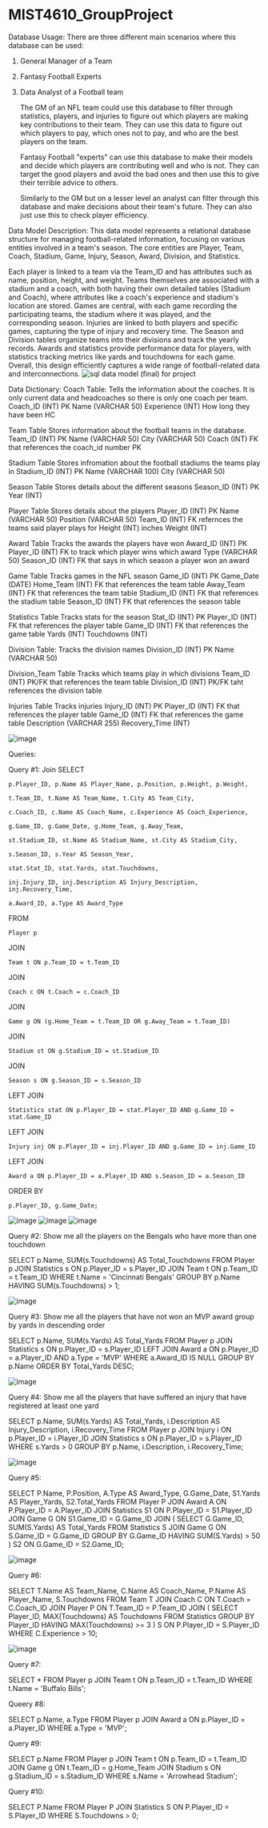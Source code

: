 # MIST4610_GroupProject

Database Usage:
There are three different main scenarios where this database can be used: 
1. General Manager of a Team
2. Fantasy Football Experts
3. Data Analyst of a Football team

   The GM of an NFL team could use this database to filter through statistics, players, and injuries to figure out which players are making key contributions to their team. They can use this data to figure out which players to pay, which ones not to pay, and who are the best players on the team.

   Fantasy Football "experts" can use this database to make their models and decide which players are contributing well and who is not. They can target the good players and avoid the bad ones and then use this to give their terrible advice to others.

   Similarly to the GM but on a lesser level an analyst can filter through this database and make decisions about their team's future. They can also just use this to check player efficiency.

Data Model Description:
This data model represents a relational database structure for managing football-related information, focusing on various entities involved in a team's season. The core entities are Player, Team, Coach, Stadium, Game, Injury, Season, Award, Division, and Statistics.

Each player is linked to a team via the Team_ID and has attributes such as name, position, height, and weight. Teams themselves are associated with a stadium and a coach, with both having their own detailed tables (Stadium and Coach), where attributes like a coach's experience and stadium's location are stored. Games are central, with each game recording the participating teams, the stadium where it was played, and the corresponding season. Injuries are linked to both players and specific games, capturing the type of injury and recovery time. The Season and Division tables organize teams into their divisions and track the yearly records. Awards and statistics provide performance data for players, with statistics tracking metrics like yards and touchdowns for each game. Overall, this design efficiently captures a wide range of football-related data and interconnections.
![sql data model (final) for project](https://github.com/user-attachments/assets/f1dd0ad2-4d7c-4ef0-9f42-3369e290dea8)

Data Dictionary:
Coach Table:
  Tells the information about the coaches. It is only current data and headcoaches so there is only one coach per team.
  Coach_ID (INT) PK
  Name (VARCHAR 50)
  Experience (INT) How long they have been HC

Team Table
  Stores information about the football teams in the database.
  Team_ID (INT) PK
  Name (VARCHAR 50)
  City (VARCHAR 50)
  Coach (INT) FK that references the coach_id number PK

Stadium Table
  Stores infromation about the football stadiums the teams play in
  Stadium_ID (INT) PK
  Name (VARCHAR 100) 
  City (VARCHAR 50)

Season Table
  Stores details about the different seasons
  Season_ID (INT) PK
  Year (INT) 

Player Table
  Stores details about the players
  Player_ID (INT) PK
  Name (VARCHAR 50)
  Position (VARCHAR 50)
  Team_ID (INT) FK refernces the teams said player plays for
  Height (INT) inches
  Weight (INT)

Award Table
  Tracks the awards the players have won
  Award_ID (INT) PK
  Player_ID (INT) FK to track which player wins which award
  Type (VARCHAR 50)
  Season_ID (INT) FK that says in which season a player won an award

Game Table
  Tracks games in the NFL season
  Game_ID (INT) PK
  Game_Date (DATE)
  Home_Team (INT) FK that references the team table
  Away_Team (INT) FK that references the team table
  Stadium_ID (INT) FK that references the stadium table
  Season_ID (INT) FK that references the season table

Statistics Table
  Tracks stats for the season
  Stat_ID (INT) PK
  Player_ID (INT) FK that references the player table
  Game_ID (INT) FK that references the game table
  Yards (INT) 
  Touchdowns (INT)

Division Table:
  Tracks the division names
  Division_ID (INT) PK
  Name (VARCHAR 50)

Division_Team Table
  Tracks which teams play in which divisions
  Team_ID (INT) PK/FK that references the team table
  Division_ID (INT) PK/FK taht references the division table

Injuries Table
  Tracks injuries
  Injury_ID (INT) PK
  Player_ID (INT) FK that references the player table
  Game_ID (INT) FK that references the game table
  Description (VARCHAR 255)
  Recovery_Time (INT)

![image](https://github.com/user-attachments/assets/aae5fc00-53ca-47d1-a681-144e60df67ca)

Queries:

Query #1: Join
SELECT 

    p.Player_ID, p.Name AS Player_Name, p.Position, p.Height, p.Weight, 

    t.Team_ID, t.Name AS Team_Name, t.City AS Team_City, 

    c.Coach_ID, c.Name AS Coach_Name, c.Experience AS Coach_Experience,

    g.Game_ID, g.Game_Date, g.Home_Team, g.Away_Team, 

    st.Stadium_ID, st.Name AS Stadium_Name, st.City AS Stadium_City,

    s.Season_ID, s.Year AS Season_Year,

    stat.Stat_ID, stat.Yards, stat.Touchdowns, 

    inj.Injury_ID, inj.Description AS Injury_Description, inj.Recovery_Time,

    a.Award_ID, a.Type AS Award_Type

FROM 

    Player p

JOIN 

    Team t ON p.Team_ID = t.Team_ID

JOIN 

    Coach c ON t.Coach = c.Coach_ID

JOIN 

    Game g ON (g.Home_Team = t.Team_ID OR g.Away_Team = t.Team_ID)

JOIN 

    Stadium st ON g.Stadium_ID = st.Stadium_ID

JOIN 

    Season s ON g.Season_ID = s.Season_ID

LEFT JOIN 

    Statistics stat ON p.Player_ID = stat.Player_ID AND g.Game_ID = stat.Game_ID

LEFT JOIN 

    Injury inj ON p.Player_ID = inj.Player_ID AND g.Game_ID = inj.Game_ID

LEFT JOIN 

    Award a ON p.Player_ID = a.Player_ID AND s.Season_ID = a.Season_ID

ORDER BY 

    p.Player_ID, g.Game_Date;

![image](https://github.com/user-attachments/assets/d305c365-71f0-49b0-88f3-cb39b6b9098a)
![image](https://github.com/user-attachments/assets/d955e23c-85cb-41e3-a512-0d7f77965277)
![image](https://github.com/user-attachments/assets/f67e22bc-b9ca-4b2d-b150-120bf616fdc0)

Query #2: Show me all the players on the Bengals who have more than one touchdown

SELECT p.Name, SUM(s.Touchdowns) AS Total_Touchdowns
FROM Player p
JOIN Statistics s ON p.Player_ID = s.Player_ID
JOIN Team t ON p.Team_ID = t.Team_ID
WHERE t.Name = 'Cincinnati Bengals'
GROUP BY p.Name
HAVING SUM(s.Touchdowns) > 1;

![image](https://github.com/user-attachments/assets/b00c4653-3863-4861-ad1d-52e4a9f6f659)

Query #3: Show me all the players that have not won an MVP award group by yards in descending order

SELECT p.Name, SUM(s.Yards) AS Total_Yards
FROM Player p
JOIN Statistics s ON p.Player_ID = s.Player_ID
LEFT JOIN Award a ON p.Player_ID = a.Player_ID AND a.Type = 'MVP'
WHERE a.Award_ID IS NULL
GROUP BY p.Name
ORDER BY Total_Yards DESC;

![image](https://github.com/user-attachments/assets/91100656-5caa-47f3-a61d-035c4b47d531)

Query #4: Show me all the players that have suffered an injury that have registered at least one yard

SELECT p.Name, SUM(s.Yards) AS Total_Yards, i.Description AS Injury_Description, i.Recovery_Time
FROM Player p
JOIN Injury i ON p.Player_ID = i.Player_ID
JOIN Statistics s ON p.Player_ID = s.Player_ID
WHERE s.Yards > 0
GROUP BY p.Name, i.Description, i.Recovery_Time;

![image](https://github.com/user-attachments/assets/337116be-df08-4ea0-b219-0d3fdd952702)

Query #5: 

SELECT P.Name, P.Position, A.Type AS Award_Type, G.Game_Date, S1.Yards AS Player_Yards, S2.Total_Yards
FROM Player P
JOIN Award A ON P.Player_ID = A.Player_ID
JOIN Statistics S1 ON P.Player_ID = S1.Player_ID
JOIN Game G ON S1.Game_ID = G.Game_ID
JOIN (
    SELECT G.Game_ID, SUM(S.Yards) AS Total_Yards
    FROM Statistics S
    JOIN Game G ON S.Game_ID = G.Game_ID
    GROUP BY G.Game_ID
    HAVING SUM(S.Yards) > 50
) S2 ON G.Game_ID = S2.Game_ID;

![image](https://github.com/user-attachments/assets/04f1c17e-3165-402c-9e51-35a4a14c5379)

Query #6: 

SELECT T.Name AS Team_Name, C.Name AS Coach_Name, P.Name AS Player_Name, S.Touchdowns
FROM Team T
JOIN Coach C ON T.Coach = C.Coach_ID
JOIN Player P ON T.Team_ID = P.Team_ID
JOIN (
    SELECT Player_ID, MAX(Touchdowns) AS Touchdowns
    FROM Statistics
    GROUP BY Player_ID
    HAVING MAX(Touchdowns) >= 3
) S ON P.Player_ID = S.Player_ID
WHERE C.Experience > 10;

![image](https://github.com/user-attachments/assets/41820369-70f7-49f7-94de-f32d12b7abfc)

Query #7: 

SELECT *
FROM Player p
JOIN Team t ON p.Team_ID = t.Team_ID
WHERE t.Name = 'Buffalo Bills';

Queery #8:

SELECT p.Name, a.Type
FROM Player p
JOIN Award a ON p.Player_ID = a.Player_ID
WHERE a.Type = 'MVP';


Query #9: 

SELECT p.Name
FROM Player p
JOIN Team t ON p.Team_ID = t.Team_ID
JOIN Game g ON t.Team_ID = g.Home_Team
JOIN Stadium s ON g.Stadium_ID = s.Stadium_ID
WHERE s.Name = 'Arrowhead Stadium';


Query #10: 

SELECT P.Name
FROM Player P
JOIN Statistics S ON P.Player_ID = S.Player_ID
WHERE S.Touchdowns > 0;




  



